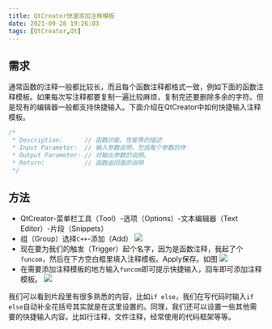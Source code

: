 ```yaml
---
title: QtCreator快速添加注释模板
date: 2021-09-28 19:26:03
tags: [QtCreator,Qt]
---
```


## 需求
通常函数的注释一般都比较长，而且每个函数注释都格式一致，例如下面的函数注释模板。如果每次写注释都要复制一遍比较麻烦，复制完还要删除多余的字符。但是现有的编辑器一般都支持快捷输入。下面介绍在QtCreator中如何快捷输入注释模板。

```cpp
/* 
 * Description:      // 函数功能、性能等的描述  
 * Input Parameter:  // 输入参数说明，包括每个参数的作 
 * Output Parameter: // 对输出参数的说明。 
 * Return:           // 函数返回值的说明 
 */ 
```

## 方法
- QtCreator-菜单栏工具（Tool）-选项（Options）-文本编辑器（Text Editor）-片段（Snippets）
- 组（Group）选择`C++`-添加（Add）
    ![](https://gitee.com/dominic_z/markdown_picbed/raw/master/img/20210928193309.png)
- 现在要为我们的触发（Trigger）起个名字，因为是函数注释，我起了个`funcom`，然后在下方空白框里填入注释模板。Apply保存。如图
    ![](https://gitee.com/dominic_z/markdown_picbed/raw/master/img/20210928193538.png)
- 在需要添加注释模板的地方输入`funcom`即可提示快捷输入，回车即可添加注释模板。
    ![](https://gitee.com/dominic_z/markdown_picbed/raw/master/img/20210928194108.gif)

我们可以看到片段里有很多熟悉的内容，比如`if else`，我们在写代码时输入`if else`自动补全花括号其实就是在这里设置的。同理，我们还可以设置一些其他需要的快捷输入内容。比如行注释，文件注释，经常使用的代码框架等等。